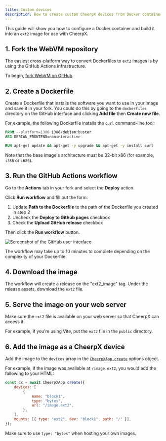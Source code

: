 ```yaml
---
title: Custom devices
description: How to create custom CheerpX devices from Docker containers
---
```


This guide will show you how to configure a Docker container and build it into an `ext2` image for use with CheerpX.

## 1. Fork the WebVM repository

The easiest cross-platform way to convert Dockerfiles to `ext2` images is by using the GitHub Actions infrastructure.

To begin, [fork WebVM on GitHub](https://github.com/leaningtech/webvm/fork).

## 2. Create a Dockerfile

Create a Dockerfile that installs the software you want to use in your image and save it in your fork. You could do this by going to the `dockerfiles` directory on the GitHub interface and clicking **Add file** then **Create new file**.

For example, the following Dockerfile installs the `curl` command-line tool:

```dockerfile
FROM --platform=i386 i386/debian:buster
ARG DEBIAN_FRONTEND=noninteractive

RUN apt-get update && apt-get -y upgrade && apt-get -y install curl
```

Note that the base image's architecture must be 32-bit x86 (for example, `i386` or `i686`).

## 3. Run the GitHub Actions workflow

Go to the **Actions** tab in your fork and select the **Deploy** action.

Click **Run workflow** and fill out the form:

1. Update **Path to the Dockerfile** to the path of the Dockerfile you created in step 2
2. Uncheck the **Deploy to Github pages** checkbox
3. Check the **Upload GitHub release** checkbox

Then click the **Run workflow** button.

![Screenshot of the GitHub user interface](/cheerpx/guides/create-images/run-workflow.png)

The workflow may take up to 10 minutes to complete depending on the complexity of your Dockerfile.

## 4. Download the image

The workflow will create a release on the "ext2_image" tag. Under the release assets, download the `ext2` file.

## 5. Serve the image on your web server

Make sure the `ext2` file is available on your web server so that CheerpX can access it.

For example, if you're using Vite, put the `ext2` file in the `public` directory.

## 6. Add the image as a CheerpX device

Add the image to the `devices` array in the [`CheerpXApp.create`] options object.

For example, if the image was available at `/image.ext2`, you would add the following to your HTML:

```js {3-7}
const cx = await CheerpXApp.create({
	devices: [
		{
			name: "block1",
			type: "bytes",
			url: "/image.ext2",
		},
	],
	mounts: [{ type: "ext2", dev: "block1", path: "/" }],
});
```

Make sure to use `type: "bytes"` when hosting your own images.

[`CheerpXApp.create`]: /cheerpx/reference/CheerpXApp-create
